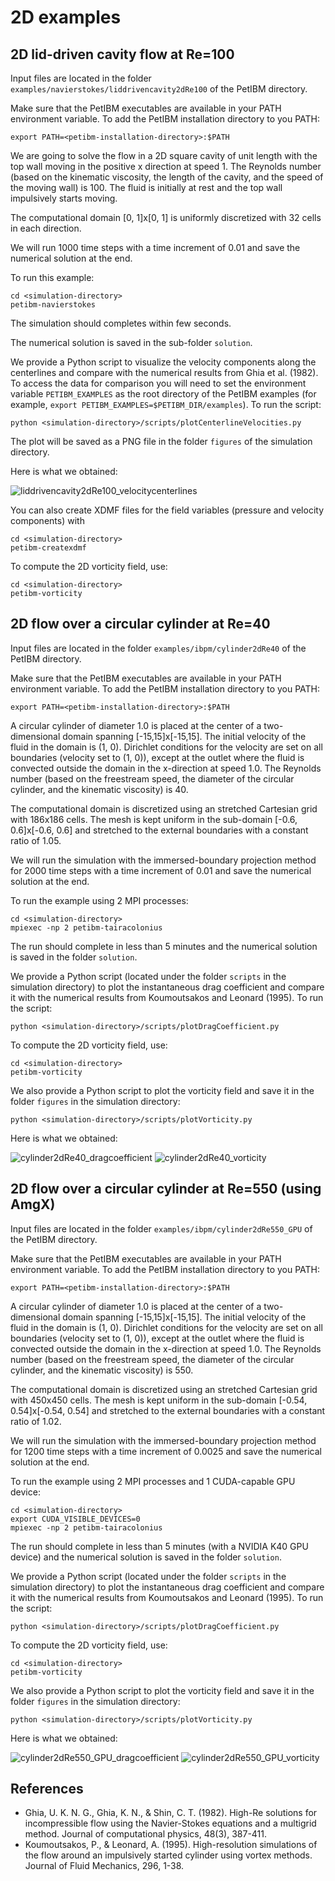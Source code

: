 # 2D examples

## 2D lid-driven cavity flow at Re=100

Input files are located in the folder `examples/navierstokes/liddrivencavity2dRe100` of the PetIBM directory.

Make sure that the PetIBM executables are available in your PATH environment variable.
To add the PetIBM installation directory to you PATH:

    export PATH=<petibm-installation-directory>:$PATH

We are going to solve the flow in a 2D square cavity of unit length with the top wall moving in the positive x direction at speed 1.
The Reynolds number (based on the kinematic viscosity, the length of the cavity, and the speed of the moving wall) is 100.
The fluid is initially at rest and the top wall impulsively starts moving.

The computational domain [0, 1]x[0, 1] is uniformly discretized with 32 cells in each direction.

We will run 1000 time steps with a time increment of 0.01 and save the numerical solution at the end.

To run this example:

    cd <simulation-directory>
    petibm-navierstokes

The simulation should completes within few seconds.

The numerical solution is saved in the sub-folder `solution`.

We provide a Python script to visualize the velocity components along the centerlines and compare with the numerical results from Ghia et al. (1982).
To access the data for comparison you will need to set the environment variable `PETIBM_EXAMPLES` as the root directory of the PetIBM examples (for example, `export PETIBM_EXAMPLES=$PETIBM_DIR/examples`).
To run the script:

    python <simulation-directory>/scripts/plotCenterlineVelocities.py

The plot will be saved as a PNG file in the folder `figures` of the simulation directory.

Here is what we obtained:

![liddrivencavity2dRe100_velocitycenterlines](./images/liddrivencavity2dRe100_velocitycenterlines.png)

You can also create XDMF files for the field variables (pressure and velocity components) with

    cd <simulation-directory>
    petibm-createxdmf

To compute the 2D vorticity field, use:

    cd <simulation-directory>
    petibm-vorticity


## 2D flow over a circular cylinder at Re=40

Input files are located in the folder `examples/ibpm/cylinder2dRe40` of the PetIBM directory.

Make sure that the PetIBM executables are available in your PATH environment variable.
To add the PetIBM installation directory to you PATH:

    export PATH=<petibm-installation-directory>:$PATH

A circular cylinder of diameter 1.0 is placed at the center of a two-dimensional domain spanning [-15,15]x[-15,15].
The initial velocity of the fluid in the domain is (1, 0).
Dirichlet conditions for the velocity are set on all boundaries (velocity set to (1, 0)), except at the outlet where the fluid is convected outside the domain in the x-direction at speed 1.0.
The Reynolds number (based on the freestream speed, the diameter of the circular cylinder, and the kinematic viscosity) is 40.

The computational domain is discretized using an stretched Cartesian grid with 186x186 cells.
The mesh is kept uniform in the sub-domain [-0.6, 0.6]x[-0.6, 0.6] and stretched to the external boundaries with a constant ratio of 1.05.

We will run the simulation with the immersed-boundary projection method for 2000 time steps with a time increment of 0.01 and save the numerical solution at the end.

To run the example using 2 MPI processes:

    cd <simulation-directory>
    mpiexec -np 2 petibm-tairacolonius

The run should complete in less than 5 minutes and the numerical solution is saved in the folder `solution`.

We provide a Python script (located under the folder `scripts` in the simulation directory) to plot the instantaneous drag coefficient and compare it with the numerical results from Koumoutsakos and Leonard (1995).
To run the script:

    python <simulation-directory>/scripts/plotDragCoefficient.py

To compute the 2D vorticity field, use:

    cd <simulation-directory>
    petibm-vorticity

We also provide a Python script to plot the vorticity field and save it in the folder `figures` in the simulation directory:

    python <simulation-directory>/scripts/plotVorticity.py

Here is what we obtained:

![cylinder2dRe40_dragcoefficient](./images/cylinder2dRe40_dragcoefficient.png)
![cylinder2dRe40_vorticity](./images/cylinder2dRe40_vorticity.png)


## 2D flow over a circular cylinder at Re=550 (using AmgX)

Input files are located in the folder `examples/ibpm/cylinder2dRe550_GPU` of the PetIBM directory.

Make sure that the PetIBM executables are available in your PATH environment variable.
To add the PetIBM installation directory to you PATH:

    export PATH=<petibm-installation-directory>:$PATH

A circular cylinder of diameter 1.0 is placed at the center of a two-dimensional domain spanning [-15,15]x[-15,15].
The initial velocity of the fluid in the domain is (1, 0).
Dirichlet conditions for the velocity are set on all boundaries (velocity set to (1, 0)), except at the outlet where the fluid is convected outside the domain in the x-direction at speed 1.0.
The Reynolds number (based on the freestream speed, the diameter of the circular cylinder, and the kinematic viscosity) is 550.

The computational domain is discretized using an stretched Cartesian grid with 450x450 cells.
The mesh is kept uniform in the sub-domain [-0.54, 0.54]x[-0.54, 0.54] and stretched to the external boundaries with a constant ratio of 1.02.

We will run the simulation with the immersed-boundary projection method for 1200 time steps with a time increment of 0.0025 and save the numerical solution at the end.

To run the example using 2 MPI processes and 1 CUDA-capable GPU device:

    cd <simulation-directory>
    export CUDA_VISIBLE_DEVICES=0
    mpiexec -np 2 petibm-tairacolonius

The run should complete in less than 5 minutes (with a NVIDIA K40 GPU device) and the numerical solution is saved in the folder `solution`.

We provide a Python script (located under the folder `scripts` in the simulation directory) to plot the instantaneous drag coefficient and compare it with the numerical results from Koumoutsakos and Leonard (1995).
To run the script:

    python <simulation-directory>/scripts/plotDragCoefficient.py

To compute the 2D vorticity field, use:

    cd <simulation-directory>
    petibm-vorticity

We also provide a Python script to plot the vorticity field and save it in the folder `figures` in the simulation directory:

    python <simulation-directory>/scripts/plotVorticity.py

Here is what we obtained:

![cylinder2dRe550_GPU_dragcoefficient](./images/cylinder2dRe550_GPU_dragcoefficient.png)
![cylinder2dRe550_GPU_vorticity](./images/cylinder2dRe550_GPU_vorticity.png)


## References

* Ghia, U. K. N. G., Ghia, K. N., & Shin, C. T. (1982). High-Re solutions for incompressible flow using the Navier-Stokes equations and a multigrid method. Journal of computational physics, 48(3), 387-411.
* Koumoutsakos, P., & Leonard, A. (1995). High-resolution simulations of the flow around an impulsively started cylinder using vortex methods. Journal of Fluid Mechanics, 296, 1-38.
